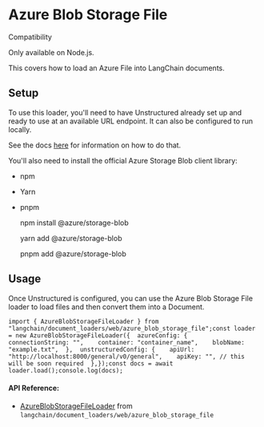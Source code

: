 Azure Blob Storage File
=======================

Compatibility

Only available on Node.js.

This covers how to load an Azure File into LangChain documents.

Setup[](#setup "Direct link to Setup")
---------------------------------------

To use this loader, you'll need to have Unstructured already set up and ready to use at an available URL endpoint. It can also be configured to run locally.

See the docs [here](https://js.langchain.com/docs/modules/indexes/document_loaders/examples/file_loaders/unstructured) for information on how to do that.

You'll also need to install the official Azure Storage Blob client library:

*   npm
*   Yarn
*   pnpm

    npm install @azure/storage-blob

    yarn add @azure/storage-blob

    pnpm add @azure/storage-blob

Usage[](#usage "Direct link to Usage")
---------------------------------------

Once Unstructured is configured, you can use the Azure Blob Storage File loader to load files and then convert them into a Document.

    import { AzureBlobStorageFileLoader } from "langchain/document_loaders/web/azure_blob_storage_file";const loader = new AzureBlobStorageFileLoader({  azureConfig: {    connectionString: "",    container: "container_name",    blobName: "example.txt",  },  unstructuredConfig: {    apiUrl: "http://localhost:8000/general/v0/general",    apiKey: "", // this will be soon required  },});const docs = await loader.load();console.log(docs);

#### API Reference:

*   [AzureBlobStorageFileLoader](/docs/api/document_loaders_web_azure_blob_storage_file/classes/AzureBlobStorageFileLoader) from `langchain/document_loaders/web/azure_blob_storage_file`